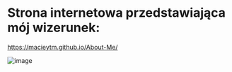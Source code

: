 # Strona internetowa przedstawiająca mój wizerunek:
https://macieytm.github.io/About-Me/

![image](https://user-images.githubusercontent.com/95743795/221406029-7745855e-9298-4540-8288-0468d7276ff3.png)
